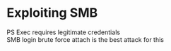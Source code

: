 # Exploiting SMB

PS Exec requires legitimate credentials  
SMB login brute force attach is the best attack for this  
